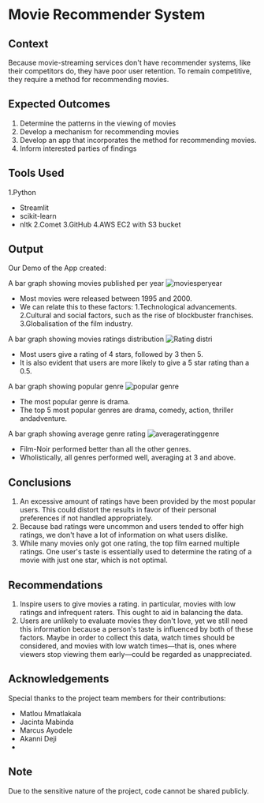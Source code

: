 # Movie Recommender System

## Context
Because movie-streaming services don't have recommender systems, like their competitors do, they have poor user retention. To remain competitive, they require a method for recommending movies.

## Expected Outcomes
1. Determine the patterns in the viewing of movies
2. Develop a mechanism for recommending movies
3. Develop an app that incorporates the method for recommending movies.
4. Inform interested parties of findings

## Tools Used
1.Python
  - Streamlit
  - scikit-learn
  - nltk
2.Comet
3.GitHub
4.AWS EC2 with S3 bucket

## Output

Our Demo of the App created: 


A bar graph showing movies published per year
![moviesperyear](https://github.com/Toka008/movie-recommender/assets/63381061/c2d706a0-079a-48b1-ad73-ede3a62f192d)
- Most movies were released between 1995 and 2000.
- We can relate this to these factors:
    1.Technological advancements.
    2.Cultural and social factors, such as the rise of blockbuster franchises.
    3.Globalisation of the film industry.

A bar graph showing movies ratings distribution
![Rating distri](https://github.com/Toka008/movie-recommender/assets/63381061/546a2518-9cc8-4187-9215-985aa152e6e9)
- Most users give a rating of 4 stars, followed by 3 then 5.
- It is also evident that users are more likely to give a 5 star rating than a 0.5.

A bar graph showing popular genre
![popular genre](https://github.com/Toka008/movie-recommender/assets/63381061/bfd7c8c5-c178-4150-ac31-17f690553bf8)
- The most popular genre is drama.
- The top 5 most popular genres are drama, comedy, action, thriller andadventure.

A bar graph showing average genre rating
![averageratinggenre](https://github.com/Toka008/movie-recommender/assets/63381061/5790560b-effa-4d73-bb2e-990d2b3facb9)
- Film-Noir performed better than all the other genres.
- Wholistically, all genres performed well, averaging at 3 and above.

## Conclusions
1. An excessive amount of ratings have been provided by the most popular users. This could distort the results in favor of their personal preferences if not handled appropriately.
2. Because bad ratings were uncommon and users tended to offer high ratings, we don't have a lot of information on what users dislike.
3. While many movies only got one rating, the top film earned multiple ratings. One user's taste is essentially used to determine the rating of a movie with just one star, which is not optimal.


## Recommendations
1. Inspire users to give movies a rating. in particular, movies with low ratings and infrequent raters. This ought to aid in balancing the data.
2. Users are unlikely to evaluate movies they don't love, yet we still need this information because a person's taste is influenced by both of these factors. Maybe in order to collect this data, watch times should be considered, and movies with low watch times—that is, ones where viewers stop viewing them early—could be regarded as unappreciated.

## Acknowledgements
Special thanks to the project team members for their contributions:

- Matlou Mmatlakala
- Jacinta Mabinda
- Marcus Ayodele
- Akanni Deji
- 

## Note
Due to the sensitive nature of the project, code cannot be shared publicly.

